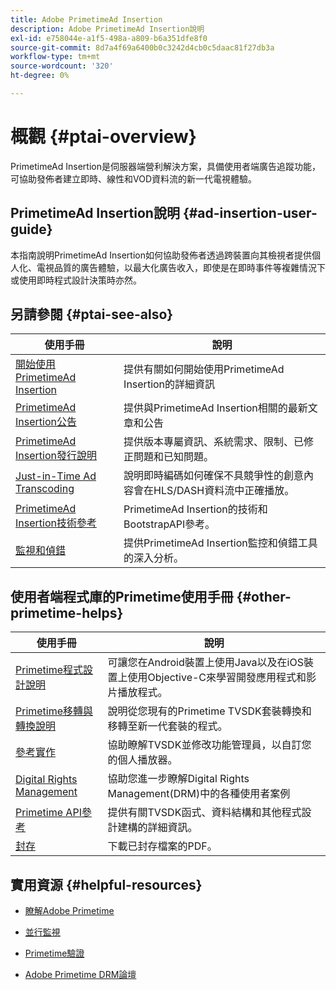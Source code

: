 ```yaml
---
title: Adobe PrimetimeAd Insertion
description: Adobe PrimetimeAd Insertion說明
exl-id: e758044e-a1f5-498a-a809-b6a351dfe8f0
source-git-commit: 8d7a4f69a6400b0c3242d4cb0c5daac81f27db3a
workflow-type: tm+mt
source-wordcount: '320'
ht-degree: 0%

---
```


# 概觀 {#ptai-overview}

PrimetimeAd Insertion是伺服器端營利解決方案，具備使用者端廣告追蹤功能，可協助發佈者建立即時、線性和VOD資料流的新一代電視體驗。

## PrimetimeAd Insertion說明 {#ad-insertion-user-guide}

本指南說明PrimetimeAd Insertion如何協助發佈者透過跨裝置向其檢視者提供個人化、電視品質的廣告體驗，以最大化廣告收入，即使是在即時事件等複雜情況下或使用即時程式設計決策時亦然。

## 另請參閱 {#ptai-see-also}

| 使用手冊 | 說明 |
|---|---|
| [開始使用PrimetimeAd Insertion](getting-started/get-started-overview.md) | 提供有關如何開始使用PrimetimeAd Insertion的詳細資訊 |
| [PrimetimeAd Insertion公告](announcements/overview.md) | 提供與PrimetimeAd Insertion相關的最新文章和公告 |
| [PrimetimeAd Insertion發行說明](../release-notes/ptai-20x-release-notes.md) | 提供版本專屬資訊、系統需求、限制、已修正問題和已知問題。 |
| [Just-in-Time Ad Transcoding](just-in-time-transcoding/jit-transcoding-overview.md) | 說明即時編碼如何確保不具競爭性的創意內容會在HLS/DASH資料流中正確播放。 |
| [PrimetimeAd Insertion技術參考](/help/primetime-ad-insertion/technical-reference/bootstrap-api.md) | PrimetimeAd Insertion的技術和BootstrapAPI參考。 |
| [監視和偵錯](/help/primetime-ad-insertion/performance-monitoring-debugging-reporting/performance-overview.md) | 提供PrimetimeAd Insertion監控和偵錯工具的深入分析。 |

## 使用者端程式庫的Primetime使用手冊 {#other-primetime-helps}

| 使用手冊 | 說明 |
|---|---|
| [Primetime程式設計說明](../programming/home.md) | 可讓您在Android裝置上使用Java以及在iOS裝置上使用Objective-C來學習開發應用程式和影片播放程式。 |
| [Primetime移轉與轉換說明](../migration-guides/home.md) | 說明從您現有的Primetime TVSDK套裝轉換和移轉至新一代套裝的程式。 |
| [參考實作](../android-reference-implementation/home.md) | 協助瞭解TVSDK並修改功能管理員，以自訂您的個人播放器。 |
| [Digital Rights Management](../digital-rights-management/home.md) | 協助您進一步瞭解Digital Rights Management(DRM)中的各種使用者案例 |
| [Primetime API參考](../reference/api-references.md) | 提供有關TVSDK函式、資料結構和其他程式設計建構的詳細資訊。 |
| [封存](https://helpx.adobe.com/primetime/archives.html) | 下載已封存檔案的PDF。 |

## 實用資源 {#helpful-resources}

* [瞭解Adobe Primetime](https://www.adobe.com/in/marketing/primetime.html)

* [並行監視](https://tve.helpdocsonline.com/concurrency-monitoring-introduction)

* [Primetime驗證](https://tve.helpdocsonline.com/home)

* [Adobe Primetime DRM論壇](https://forums.adobe.com/community/adobe_access)

